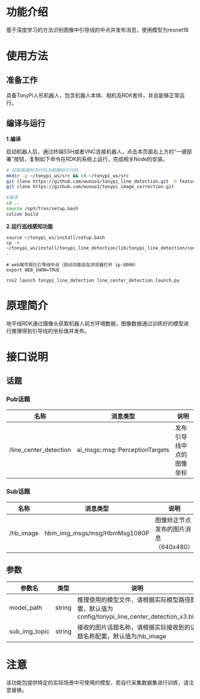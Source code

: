 # 功能介绍

基于深度学习的方法识别图像中引导线的中点并发布消息，使用模型为resnet18

# 使用方法

## 准备工作

具备TonyPi人形机器人，包含机器人本体、相机及RDK套件，并且能够正常运行。

## 编译与运行

**1.编译**

启动机器人后，通过终端SSH或者VNC连接机器人，点击本页面右上方的“一键部署”按钮，复制如下命令在RDK的系统上运行，完成相关Node的安装。

```bash
# 拉取赛道检测代码与图像矫正代码
mkdir -p ~/tonypi_ws/src && cd ~/tonypi_ws/src
git clone https://github.com/wunuo1/tonypi_line_detection.git -b feature-x3
git clone https://github.com/wunuo1/tonypi_image_correction.git

#编译
cd ..
source /opt/tros/setup.bash
colcon build
```

**2.运行巡线感知功能**

```shell
source ~/tonypi_ws/install/setup.bash
cp -r ~/tonypi_ws/install/tonypi_line_detection/lib/tonypi_line_detection/config/ .

# web端可视化引导线中点（启动功能后在浏览器打开 ip:8000）
export WEB_SHOW=TRUE

ros2 launch tonypi_line_detection line_center_detection.launch.py
```


# 原理简介

地平线RDK通过摄像头获取机器人前方环境数据，图像数据通过训练好的模型进行推理得到引导线的坐标值并发布。

# 接口说明

## 话题

### Pub话题

| 名称                          | 消息类型                                                     | 说明                                                   |
| ----------------------------- | ------------------------------------------------------------ | ------------------------------------------------------ |
| /line_center_detection        | ai_msgs::msg::PerceptionTargets               | 发布引导线中点的图像坐标                 |

### Sub话题
| 名称                          | 消息类型                                                     | 说明                                                   |
| ----------------------------- | ------------------------------------------------------------ | ------------------------------------------------------ |
| /hb_image                     | hbm_img_msgs/msg/HbmMsg1080P                                 | 图像矫正节点发布的图片消息（640x480）                   |

## 参数

| 参数名                | 类型        | 说明   |
| --------------------- | ----------- | -------------------------------------------------------------------------------------------------- |
| model_path       | string | 推理使用的模型文件，请根据实际模型路径配置，默认值为config/tonypi_line_center_detection_x3.bin |
| sub_img_topic    | string |  接收的图片话题名称，请根据实际接收到的话题名称配置，默认值为/hb_image |

# 注意
该功能包提供特定的实际场景中可使用的模型，若自行采集数据集进行训练，请注意替换。
